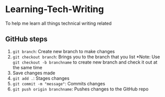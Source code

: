 # Learning-Tech-Writing
To help me learn all things technical writing related

## GitHub steps
1. `git branch`: Create new branch to make changes
2. `git checkout branch`: Brings you to the branch that you list
*Note: Use `git checkout -b branchname` to create new branch and check it out at the same time
3. Save changes made
4. `git add .`: Stages changes 
5. `git commit -m "message"`: Commits changes
6. `git push origin branchname`: Pushes changes to the GitHub repo 
